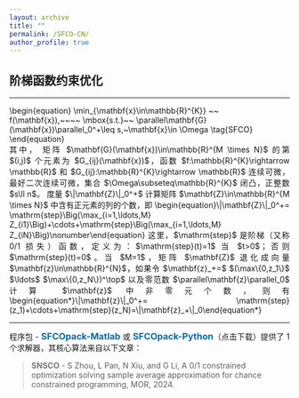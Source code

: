 ```yaml
---
layout: archive
title: ""   
permalink: /SFCO-CN/
author_profile: true
---
```


<style>
a:link {
  text-decoration: none;
}

a:visited {
  text-decoration: none;
}

a:hover {
  text-decoration: underline;
}

a:active {
  text-decoration: underline;
}
</style>

## 阶梯函数约束优化
---

<p style="line-height: 1;"></p>
\begin{equation}
\min_{\mathbf{x}\in\mathbb{R}^{K}} ~~  f(\mathbf{x}),~~~~ \mbox{s.t.}~~ \parallel\mathbf{G}(\mathbf{x})\parallel_0^+\leq s,~\mathbf{x}\in \Omega  \tag{SFCO}
\end{equation}

<div style="text-align:justify;">
其中， 矩阵 $\mathbf{G}(\mathbf{x})\in\mathbb{R}^{M \times N}$ 的第 $(i,j)$ 个元素为 $G_{ij}(\mathbf{x})$，函数 $f:\mathbb{R}^{K}\rightarrow \mathbb{R}$ 和 $G_{ij}:\mathbb{R}^{K}\rightarrow \mathbb{R}$ 连续可微，最好二次连续可微，集合 $\Omega\subseteq\mathbb{R}^{K}$ 闭凸，正整数 $s\ll n$。 度量 $\|\mathbf{Z}\|_0^+$ 计算矩阵 $\mathbf{Z}\in\mathbb{R}^{M \times N}$ 中含有正元素的列的个数，即
  \begin{equation}\|\mathbf{Z}\|_0^+= \mathrm{step}\Big(\max_{i=1,\ldots,M} Z_{i1}\Big)+\cdots+\mathrm{step}\Big(\max_{i=1,\ldots,M} Z_{iN}\Big)\nonumber\end{equation}
这里，$\mathrm{step}$ 是阶梯（又称 0/1 损失）函数，定义为：$\mathrm{step}(t)=1$ 当 $t>0$；否则 $\mathrm{step}(t)=0$。当 $M=1$，矩阵 $\mathbf{Z}$ 退化成向量 $\mathbf{z}\in\mathbb{R}^{N}$，如果令 $\mathbf{z}_+=$ $(\max\{0,z_1\}$ $\ldots$ $\max\{0,z_N\})^\top$ 以及零范数 $\parallel\mathbf{z}\parallel_0$ 计算 $\mathbf{z}$ 中非零元个数，则有  
  \begin{equation*}\|\mathbf{z}\|_0^+= \mathrm{step}(z_1)+\cdots+\mathrm{step}(z_N)=\|\mathbf{z}_+\|_0\end{equation*}
</div>
 
<!-- ## <span style="color:#8C8C8C"> The solver and its demonstration </span> -->

---
<div style="text-align:justify;"> 
程序包 - <a style="font-size: 16px; font-weight: bold;color:#006DB0" href=" " target="_blank">SFCOpack-Matlab</a> 或 <a style="font-size: 16px; font-weight: bold;color:#006DB0" href=" " target="_blank">SFCOpack-Python</a>（点击下载）提供了 1 个求解器，其核心算法来自以下文章：
</div>

> <b style="font-size:14px;color:#777777">SNSCO</b> - <span style="font-size: 14px"> S Zhou, L Pan, N Xiu,  and G  Li, A 0/1 constrained optimization solving sample average approximation for chance constrained programming, MOR, 2024. </span>

<!--
- <a style="font-size: 14px;color:#000000" href="https://jmlr.org/papers/v22/19-026.html" target="_blank"> S Zhou, N Xiu and H  Qi, Global and quadratic convergence of Newton hard-thresholding pursuit, *J Mach Learn Res*, 22:1−45, 2021.</a>
- <a style="font-size: 14px;color:#000000" href="https://www.sciencedirect.com/science/article/pii/S1063520322000458" target="_blank"> S Zhou, Gradient projection newton pursuit for sparsity constrained optimization, *Appl Comput Harmon Anal*, 61:75-100, 2022.</a> 
- <a style="font-size: 14px;color:#000000" href="http://www.yokohamapublishers.jp/online2/oppjo/vol13/p325.html" target="_blank"> L Pan, S Zhou, N Xiu, and H Qi, A convergent iterative hard thresholding for nonnegative sparsity optimization, *Pac J Optim*, 13:325-353, 2017.</a>  

---
<div style="text-align:justify;">  
Note that <b style="font-size:14px;color:#777777">NHTP</b> and <b style="font-size:14px;color:#777777">GPNP</b> are second-order methods, which require the gradient and Hessian of $f$. <b style="font-size:14px;color:#777777">IIHT</b> is a first-order method that only requires the gradient. Below is a demonstration of how to define the gradient and Hessian for <b style="font-size:14px;color:#777777">NHTP</b>.
</div>

<p style="line-height: 1;"></p>

```ruby
function [out1,out2] = funCS(x,T1,T2,data)

    if  isempty(T1) && isempty(T2) 
        Tx   = find(x); 
        Axb  = data.A(:,Tx)*x(Tx)-data.b;
        out1 = norm(Axb,'fro')^2/2;               %objective 
        if  nargout == 2
            out2    = (Axb'*data.A)';             %gradient
        end
    else        
        AT = data.A(:,T1); 
        if  length(T1)<2000
            out1 = AT'*AT;                        %subHessian containing T1 rows and T1 columns
        else
            out1 = @(v)( (AT*v)'*AT )';      
        end       
        if  nargout == 2
            out2 = @(v)( (data.A(:,T2)*v)'*AT )'; %subHessian containing T1 rows and T2 columns
        end       
    end     
end
```
 -->
